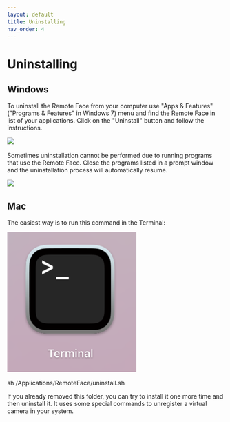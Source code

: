 ```yaml
---
layout: default
title: Uninstalling
nav_order: 4
---
```


# [](#header-1)Uninstalling

## [](#header-2)Windows

To uninstall the Remote Face from your computer use "Apps & Features" ("Programs & Features" in Windows 7) menu and find the Remote Face in list of your applications. Click on the "Uninstall" button and follow the instructions.

![](assets/img/un_win_1.png)

Sometimes uninstallation cannot be performed due to running programs that use the Remote Face. Close the programs listed in a prompt window and the uninstallation process will automatically resume.

![](assets/img/un_win_2.png)

## [](#header-2)Mac

The easiest way is to run this command in the Terminal:

![](assets/img/mac/un_mac_1.png)

sh /Applications/RemoteFace/uninstall.sh  

If you already removed this folder, you can try to install it one more time and then uninstall it. It uses some special commands to unregister a virtual camera in your system.
